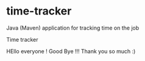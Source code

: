 # time-tracker
Java (Maven) application for tracking time on the job

Time tracker

HEllo everyone ! Good Bye !!! Thank you so much :)
